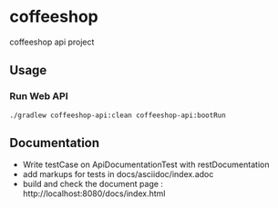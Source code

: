 # coffeeshop
coffeeshop api project

## Usage
### Run Web API
```
./gradlew coffeeshop-api:clean coffeeshop-api:bootRun
```

## Documentation

- Write testCase on ApiDocumentationTest with restDocumentation
- add markups for tests in docs/asciidoc/index.adoc
- build and check the document page : http://localhost:8080/docs/index.html
